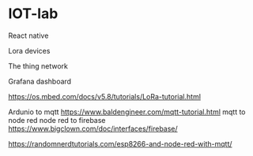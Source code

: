 # IOT-lab

React native


Lora devices 

The thing network


Grafana dashboard 


https://os.mbed.com/docs/v5.8/tutorials/LoRa-tutorial.html


Ardunio to mqtt https://www.baldengineer.com/mqtt-tutorial.html
mqtt to node red
node red to firebase https://www.bigclown.com/doc/interfaces/firebase/

https://randomnerdtutorials.com/esp8266-and-node-red-with-mqtt/



